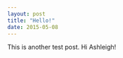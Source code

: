 ```yaml
---
layout: post
title: "Hello!"
date: 2015-05-08
---
```

This is another test post. Hi Ashleigh!
